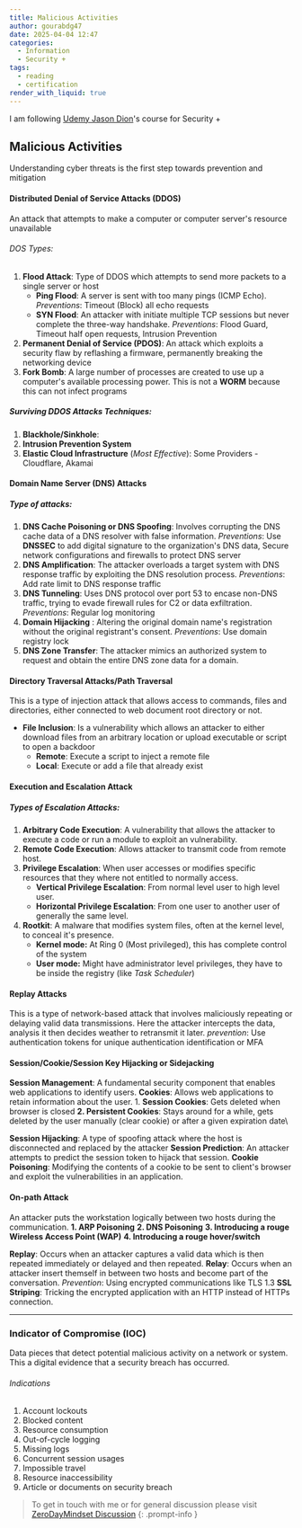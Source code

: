 ```yaml
---
title: Malicious Activities
author: gourabdg47
date: 2025-04-04 12:47
categories:
  - Information
  - Security +
tags:
  - reading
  - certification
render_with_liquid: true
---
```

I am following [Udemy Jason Dion](https://www.udemy.com/course/securityplus/learn/lecture/40324620#overview)'s course for Security +

## Malicious Activities
Understanding cyber threats is the first step towards prevention and mitigation

#### Distributed Denial of Service Attacks (DDOS) 
An attack that attempts to make a computer or computer server's resource unavailable
###### DOS Types: 
1. **Flood Attack**: Type of DDOS which attempts to send more packets to a single server or host
	- **Ping Flood**: A server is sent with too many pings (ICMP Echo). _Preventions_: Timeout (Block) all echo requests
	- **SYN Flood**: An attacker with initiate multiple TCP sessions but never complete the three-way handshake. _Preventions_: Flood Guard, Timeout half open requests, Intrusion Prevention
2. **Permanent Denial of Service (PDOS)**: An attack which exploits a security flaw by reflashing a firmware, permanently breaking the networking device
3. **Fork Bomb**: A large number of processes are created to use up a computer's available processing power. This is not a **WORM** because this can not infect programs

##### Surviving DDOS Attacks Techniques:
1. **Blackhole/Sinkhole**: 
2. **Intrusion Prevention System**
3. **Elastic Cloud Infrastructure** (*Most Effective*): Some Providers - Cloudflare, Akamai

#### Domain Name Server (DNS) Attacks
##### Type of attacks:
1. **DNS Cache Poisoning or DNS Spoofing**: Involves corrupting the DNS cache data of a DNS resolver with false information. _Preventions_: Use **DNSSEC** to add digital signature to the organization's DNS data, Secure network configurations and firewalls to protect DNS server
2. **DNS Amplification**: The attacker overloads a target system with DNS response traffic by exploiting the DNS resolution process. _Preventions_: Add rate limit to DNS response traffic
3. **DNS Tunneling**: Uses DNS protocol over port 53 to encase non-DNS traffic, trying to evade firewall rules for C2 or data exfiltration. _Preventions_: Regular log monitoring
4. **Domain Hijacking** : Altering the original domain name's registration without the original registrant's consent. _Preventions_: Use domain registry lock
5. **DNS Zone Transfer**: The attacker mimics an authorized system to request and obtain the entire DNS zone data for a domain. 

#### Directory Traversal Attacks/Path Traversal
This is a type of injection attack that allows access to commands, files and directories, either connected to web document root directory or not.
- **File Inclusion**: Is a vulnerability which allows an attacker to either download files from an arbitrary location or upload executable or script to open a backdoor
	- **Remote**: Execute a script to inject a remote file
	- **Local**: Execute or add a file that already exist

#### Execution and Escalation Attack

##### Types of Escalation Attacks:
1. **Arbitrary Code Execution**: A vulnerability that allows the attacker to execute a code or run a module to exploit an vulnerability.
2. **Remote Code Execution**: Allows attacker to transmit code from remote host.
3. **Privilege Escalation**: When user accesses or modifies specific resources that they where not entitled to normally access.
	- **Vertical Privilege Escalation**: From normal level user to high level user.
	- **Horizontal Privilege Escalation**: From one user to another user of generally the same level.
4. **Rootkit**: A malware that modifies system files, often at the kernel level, to conceal it's presence.
	- **Kernel mode:** At Ring 0 (Most privileged), this has complete control of the system
	- **User mode:** Might have administrator level privileges, they have to be inside the registry (like *Task Scheduler*)

#### Replay Attacks
This is a type of network-based attack that involves maliciously repeating or delaying valid data transmissions. Here the attacker intercepts the data, analysis it then decides weather to retransmit it later. _prevention_: Use authentication tokens for unique authentication identification or MFA

#### Session/Cookie/Session Key Hijacking or Sidejacking
**Session Management**: A fundamental security component that enables web applications to identify users.
__Cookies__: Allows web applications to retain information about the user.
	1. **Session Cookies**: Gets deleted when browser is closed
	**2. Persistent Cookies**: Stays around for a while, gets deleted by the user manually (clear cookie) or after a given expiration date\

**Session Hijacking**: A type of spoofing attack where the host is disconnected and replaced by the attacker
**Session Prediction**: An attacker attempts to predict the session token to hijack that session.
**Cookie Poisoning**: Modifying the contents of a cookie to be sent to client's browser and exploit the vulnerabilities in an application.

#### On-path Attack
An attacker puts the workstation logically between two hosts during the communication.
	**1. ARP Poisoning** 
	**2. DNS Poisoning**
	**3. Introducing a rouge Wireless Access Point (WAP)**
	**4. Introducing a rouge hover/switch**

**Replay**: Occurs when an attacker captures a valid data which is then repeated immediately or delayed and then repeated.
**Relay**: Occurs when an attacker insert themself in between two hosts and become part of the conversation.
_Prevention_: Using encrypted communications like TLS 1.3
**SSL Striping**: Tricking the encrypted application with an HTTP instead of HTTPs connection.


--- 
### Indicator of Compromise (IOC)
Data pieces that detect potential malicious activity on a network or system. This a digital evidence that a security breach has occurred. 
###### Indications
1. Account lockouts
2. Blocked content
3. Resource consumption
4. Out-of-cycle logging
5. Missing logs
6. Concurrent session usages
7. Impossible travel
8. Resource inaccessibility
9. Article or documents on security breach




> To get in touch with me or for general discussion please visit [ZeroDayMindset Discussion](https://github.com/orgs/X3N0-G0D/discussions) 
{: .prompt-info }